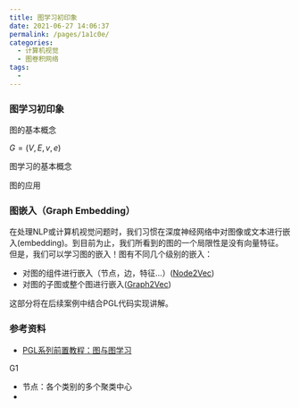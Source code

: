 ```yaml
---
title: 图学习初印象
date: 2021-06-27 14:06:37
permalink: /pages/1a1c0e/
categories:
  - 计算机视觉
  - 图卷积网络
tags:
  - 
---
```

### 图学习初印象

图的基本概念

$G=(V,E,v,e)$

图学习的基本概念

图的应用

### 图嵌入（Graph Embedding）

在处理NLP或计算机视觉问题时，我们习惯在深度神经网络中对图像或文本进行嵌入(embedding)。到目前为止，我们所看到的图的一个局限性是没有向量特征。但是，我们可以学习图的嵌入！图有不同几个级别的嵌入：

- 对图的组件进行嵌入（节点，边，特征…）([Node2Vec](https://snap.stanford.edu/node2vec/))
- 对图的子图或整个图进行嵌入([Graph2Vec](https://arxiv.org/abs/1707.05005))

这部分将在后续案例中结合PGL代码实现讲解。



### 参考资料

- [PGL系列前置教程：图与图学习](https://aistudio.baidu.com/aistudio/projectdetail/2129619)



G1

- 节点：各个类别的多个聚类中心
- 